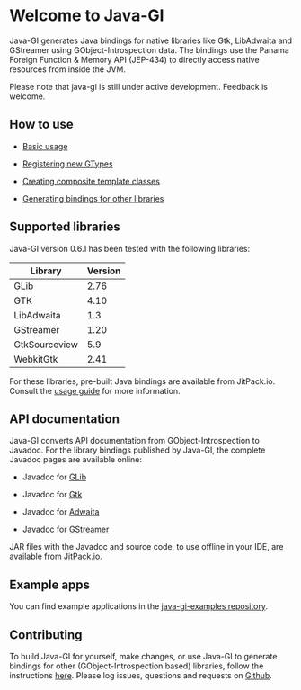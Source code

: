 # Welcome to Java-GI

Java-GI generates Java bindings for native libraries like Gtk, LibAdwaita and GStreamer using GObject-Introspection data. The bindings use the Panama Foreign Function & Memory API (JEP-434) to directly access native resources from inside the JVM.

Please note that java-gi is still under active development. Feedback is welcome.

## How to use

* [Basic usage](usage.md)

* [Registering new GTypes](register.md)

* [Creating composite template classes](templates.md)

* [Generating bindings for other libraries](generate.md)

## Supported libraries

Java-GI version 0.6.1 has been tested with the following libraries:

| Library       | Version |
|---------------|---------|
| GLib          | 2.76    |
| GTK           | 4.10    |
| LibAdwaita    | 1.3     |
| GStreamer     | 1.20    |
| GtkSourceview | 5.9     |
| WebkitGtk     | 2.41    |

For these libraries, pre-built Java bindings are available from JitPack.io. Consult the [usage guide](usage.md) for more information.

## API documentation

Java-GI converts API documentation from GObject-Introspection to Javadoc. For the library bindings published by Java-GI, the complete Javadoc pages are available online:

* Javadoc for [GLib](https://jwharm.github.io/java-gi/glib/org.gnome.glib/module-summary.html)
    
* Javadoc for [Gtk](https://jwharm.github.io/java-gi/gtk/org.gnome.gtk/module-summary.html)
    
* Javadoc for [Adwaita](https://jwharm.github.io/java-gi/adwaita/org.gnome.adwaita/module-summary.html)
    
* Javadoc for [GStreamer](https://jwharm.github.io/java-gi/gstreamer/org.freedesktop.gstreamer/module-summary.html)

JAR files with the Javadoc and source code, to use offline in your IDE, are available from [JitPack.io](https://jitpack.io/#jwharm/java-gi/v0.5.1).

## Example apps

You can find example applications in the [java-gi-examples repository](https://github.com/jwharm/java-gi-examples).

## Contributing

To build Java-GI for yourself, make changes, or use Java-GI to generate bindings for other (GObject-Introspection based) libraries, follow the instructions [here](https://jwharm.github.io/java-gi/generate/). Please log issues, questions and requests on [Github](https://github.com/jwharm/java-gi).
